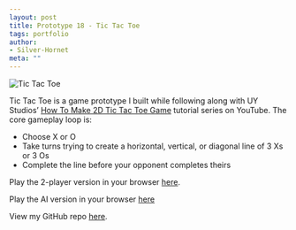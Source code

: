 ```yaml
---
layout: post
title: Prototype 18 - Tic Tac Toe
tags: portfolio
author:
- Silver-Hornet
meta: ""
---
```


![Tic Tac Toe]({{site.url}}/tic-tac-toe.png)

Tic Tac Toe is a game prototype I built while following along with UY Studios’ [How To Make 2D Tic Tac Toe Game](https://www.youtube.com/watch?v=FBamzpJTlG4&list=PLkzh1bySTmYB83ybePBUtsP4t0DAdspiw) tutorial series on YouTube. The core gameplay loop is:

- Choose X or O
- Take turns trying to create a horizontal, vertical, or diagonal line of 3 Xs or 3 Os
- Complete the line before your opponent completes theirs

Play the 2-player version in your browser [here](https://play.unity.com/mg/other/uy-studios-tic-tac-toe-multiplayer-version).

Play the AI version in your browser [here](https://play.unity.com/mg/other/uy-studios-tic-tac-toe-basic-ai-version)

View my GitHub repo [here](https://github.com/silver-hornet/uy-studios-tic-tac-toe).